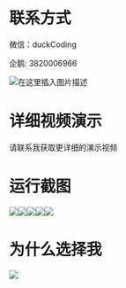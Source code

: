 # 联系方式

微信：duckCoding

企鹅: 3820006966

![在这里插入图片描述](http://upload.cxycsx.vip/91ab4bcb4f2c4c6db86365bb6d6e9c62.jpeg)

# 详细视频演示

请联系我获取更详细的演示视频

# 运行截图

![](http://www.bysj52.com/uploadfile/ueditor/image/202306/%E6%AF%95%E8%AE%BEspringboot256%E5%9F%BA%E4%BA%8Espringboot+vue%E7%9A%84%E6%B8%B8%E6%88%8F%E4%BA%A4%E6%98%93%E7%B3%BB%E7%BB%9F%E6%AF%95%E4%B8%9A%E8%AE%BE%E8%AE%A1/2.png)![](http://www.bysj52.com/uploadfile/ueditor/image/202306/%E6%AF%95%E8%AE%BEspringboot256%E5%9F%BA%E4%BA%8Espringboot+vue%E7%9A%84%E6%B8%B8%E6%88%8F%E4%BA%A4%E6%98%93%E7%B3%BB%E7%BB%9F%E6%AF%95%E4%B8%9A%E8%AE%BE%E8%AE%A1/3.png)![](http://www.bysj52.com/uploadfile/ueditor/image/202306/%E6%AF%95%E8%AE%BEspringboot256%E5%9F%BA%E4%BA%8Espringboot+vue%E7%9A%84%E6%B8%B8%E6%88%8F%E4%BA%A4%E6%98%93%E7%B3%BB%E7%BB%9F%E6%AF%95%E4%B8%9A%E8%AE%BE%E8%AE%A1/4.png)![](http://www.bysj52.com/uploadfile/ueditor/image/202306/%E6%AF%95%E8%AE%BEspringboot256%E5%9F%BA%E4%BA%8Espringboot+vue%E7%9A%84%E6%B8%B8%E6%88%8F%E4%BA%A4%E6%98%93%E7%B3%BB%E7%BB%9F%E6%AF%95%E4%B8%9A%E8%AE%BE%E8%AE%A1/5.png)![](http://www.bysj52.com/uploadfile/ueditor/image/202306/%E6%AF%95%E8%AE%BEspringboot256%E5%9F%BA%E4%BA%8Espringboot+vue%E7%9A%84%E6%B8%B8%E6%88%8F%E4%BA%A4%E6%98%93%E7%B3%BB%E7%BB%9F%E6%AF%95%E4%B8%9A%E8%AE%BE%E8%AE%A1/1.png)

# 为什么选择我

![](http://upload.cxycsx.vip/%E7%A8%8B%E5%BA%8F%E8%AE%BE%E8%AE%A1.png)

